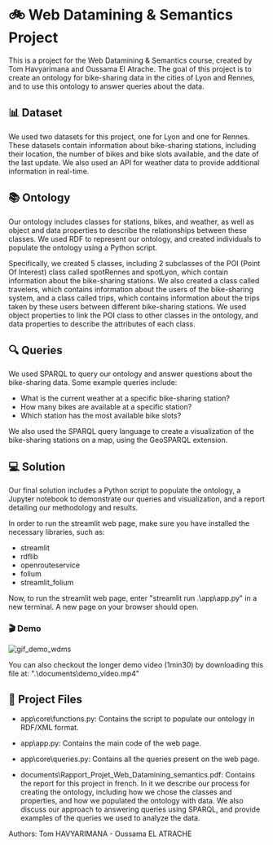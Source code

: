 # 🚲 Web Datamining & Semantics Project

This is a project for the Web Datamining & Semantics course, created by Tom Havyarimana and Oussama El Atrache. The goal of this project is to create an ontology for bike-sharing data in the cities of Lyon and Rennes, and to use this ontology to answer queries about the data.

## 📊 Dataset

We used two datasets for this project, one for Lyon and one for Rennes. These datasets contain information about bike-sharing stations, including their location, the number of bikes and bike slots available, and the date of the last update. We also used an API for weather data to provide additional information in real-time.

## 📚 Ontology

Our ontology includes classes for stations, bikes, and weather, as well as object and data properties to describe the relationships between these classes. We used RDF to represent our ontology, and created individuals to populate the ontology using a Python script.

Specifically, we created 5 classes, including 2 subclasses of the POI (Point Of Interest) class called spotRennes and spotLyon, which contain information about the bike-sharing stations. We also created a class called travelers, which contains information about the users of the bike-sharing system, and a class called trips, which contains information about the trips taken by these users between different bike-sharing stations. We used object properties to link the POI class to other classes in the ontology, and data properties to describe the attributes of each class.

## 🔍 Queries

We used SPARQL to query our ontology and answer questions about the bike-sharing data. Some example queries include:

- What is the current weather at a specific bike-sharing station?
- How many bikes are available at a specific station?
- Which station has the most available bike slots?

We also used the SPARQL query language to create a visualization of the bike-sharing stations on a map, using the GeoSPARQL extension.


## 💻 Solution

Our final solution includes a Python script to populate the ontology, a Jupyter notebook to demonstrate our queries and visualization, and a report detailing our methodology and results.

In order to run the streamlit web page, make sure you have installed the necessary libraries, such as:
- streamlit
- rdflib
- openrouteservice
- folium
- streamlit_folium

Now, to run the streamlit web page, enter "streamlit run .\app\app.py" in a new terminal. A new page on your browser should open.

### 🎬 Demo
![gif_demo_wdms](https://github.com/TomHavy/Web-Datamining-Semantics-Project/assets/67765175/727190fa-8695-4c4a-be2c-4333d1e7b28a)

You can also checkout the longer demo video (1min30) by downloading this file at: ".\documents\demo_video.mp4"

## 📂 Project Files

- app\core\functions.py: Contains the script to populate our ontology in RDF/XML format.

- app\app.py: Contains the main code of the web page.

- app\core\queries.py: Contains all the queries present on the web page.

- documents\Rapport_Projet_Web_Datamining_semantics.pdf: Contains the report for this project in french. In it we describe our process for creating the ontology, including how we chose the classes and properties, and how we populated the ontology with data. We also discuss our approach to answering queries using SPARQL, and provide examples of the queries we used to analyze the data.

Authors: Tom HAVYARIMANA - Oussama EL ATRACHE

